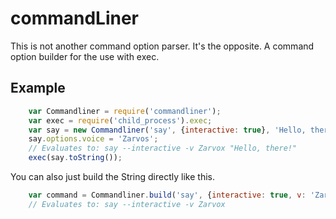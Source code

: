 # commandLiner

This is not another command option parser. It's the opposite. A command option builder for the use with exec.

## Example

```javascript
	var Commandliner = require('commandliner');
	var exec = require('child_process').exec;
	var say = new Commandliner('say', {interactive: true}, 'Hello, there!');
	say.options.voice = 'Zarvos';
	// Evaluates to: say --interactive -v Zarvox "Hello, there!"
	exec(say.toString());
```

You can also just build the String directly like this.

```javascript
    var command = Commandliner.build('say', {interactive: true, v: 'Zarvos'});
    // Evaluates to: say --interactive -v Zarvox
```